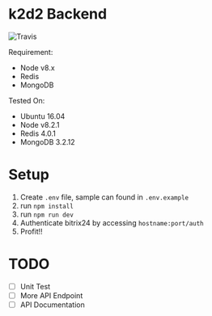 # k2d2 Backend
![Travis](https://travis-ci.org/helloproclub/k2d2-backend.svg?branch=master)

Requirement:
- Node v8.x
- Redis
- MongoDB

Tested On:
- Ubuntu 16.04
- Node v8.2.1
- Redis 4.0.1
- MongoDB 3.2.12

# Setup
1. Create `.env` file, sample can found in `.env.example`
2. run `npm install`
3. run `npm run dev`
4. Authenticate bitrix24 by accessing `hostname:port/auth`
5. Profit!!

# TODO
- [ ] Unit Test
- [ ] More API Endpoint
- [ ] API Documentation